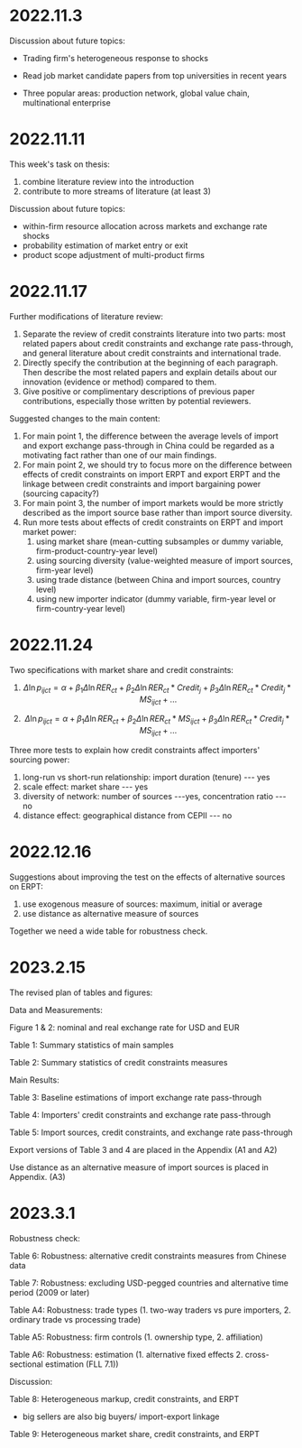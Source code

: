 # 2022.11.3

Discussion about future topics: 

- Trading firm's heterogeneous response to shocks
- Read job market candidate papers from top universities in recent years

- Three popular areas: production network, global value chain, multinational enterprise

# 2022.11.11

This week's task on thesis:

1. combine literature review into the introduction
2. contribute to more streams of literature (at least 3)

Discussion about future topics: 

- within-firm resource allocation across markets and exchange rate shocks
- probability estimation of market entry or exit
- product scope adjustment of multi-product firms

# 2022.11.17

Further modifications of literature review:

1. Separate the review of credit constraints literature into two parts: most related papers about credit constraints and exchange rate pass-through, and general literature about credit constraints and international trade.
2. Directly specify the contribution at the beginning of each paragraph. Then describe the most related papers and explain details about our innovation (evidence or method) compared to them.
3. Give positive or complimentary descriptions of previous paper contributions, especially those written by potential reviewers.

Suggested changes to the main content:

1. For main point 1, the difference between the average levels of import and export exchange pass-through in China could be regarded as a motivating fact rather than one of our main findings.
2. For main point 2, we should try to focus more on the difference between effects of credit constraints on import ERPT and export ERPT and the linkage between credit constraints and import bargaining power (sourcing capacity?)
3. For main point 3, the number of import markets would be more strictly described as the import source base rather than import source diversity.
4. Run more tests about effects of credit constraints on ERPT and import market power:
   1. using market share (mean-cutting subsamples or dummy variable, firm-product-country-year level)
   2. using sourcing diversity (value-weighted measure of import sources, firm-year level) 
   3. using trade distance (between China and import sources, country level)
   4. using new importer indicator (dummy variable, firm-year level or firm-country-year level)

# 2022.11.24

Two specifications with market share and credit constraints:

1. $$
   \Delta \ln p_{ijct}=\alpha+\beta_{1} \Delta \ln RER_{ct}+\beta_{2} \Delta \ln RER_{ct} * Credit_{j}+\beta_{3} \Delta \ln RER_{ct} * Credit_{j}*MS_{ijct}+...
   $$

2. $$
   \Delta \ln p_{ijct}=\alpha+\beta_{1} \Delta \ln RER_{ct}+\beta_{2} \Delta \ln RER_{ct} * MS_{ijct}+\beta_{3} \Delta \ln RER_{ct} * Credit_{j}*MS_{ijct}+...
   $$

Three more tests to explain how credit constraints affect importers' sourcing power:

1. long-run vs short-run relationship: import duration (tenure) --- yes
2. scale effect: market share --- yes
3. diversity of network: number of sources ---yes, concentration ratio --- no
4. distance effect: geographical distance from CEPII --- no

# 2022.12.16

Suggestions about improving the test on the effects of alternative sources on ERPT:

1. use exogenous measure of sources: maximum, initial or average
2. use distance as alternative measure of sources

Together we need a wide table for robustness check.

# 2023.2.15

The revised plan of tables and figures:

Data and Measurements:

Figure 1 & 2: nominal and real exchange rate for USD and EUR

Table 1: Summary statistics of main samples

Table 2: Summary statistics of credit constraints measures

Main Results:

Table 3: Baseline estimations of import exchange rate pass-through

Table 4: Importers' credit constraints and exchange rate pass-through

Table 5: Import sources, credit constraints, and exchange rate pass-through

Export versions of Table 3 and 4 are placed in the Appendix (A1 and A2)

Use distance as an alternative measure of import sources is placed in Appendix. (A3)

# 2023.3.1

Robustness check:

Table 6: Robustness: alternative credit constraints measures from Chinese data

Table 7: Robustness: excluding USD-pegged countries and alternative time period (2009 or later)

Table A4: Robustness: trade types (1. two-way traders vs pure importers, 2. ordinary trade vs processing trade)

Table A5: Robustness: firm controls (1. ownership type, 2. affiliation)

Table A6: Robustness: estimation (1. alternative fixed effects 2. cross-sectional estimation (FLL 7.1))

Discussion:

Table 8: Heterogeneous markup, credit constraints, and ERPT

- big sellers are also big buyers/ import-export linkage

Table 9: Heterogeneous market share, credit constraints, and ERPT

